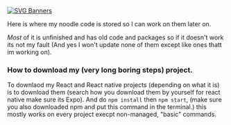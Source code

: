 [![SVG Banners](https://svg-banners.vercel.app/api?type=luminance&text1=Pirogrammer%20🐧&width=800&height=400)](https://github.com/Akshay090/svg-banners)


Here is where my noodle code is stored so I can work on them later on.

*Most* of it is unfinished and has old code and packages so if it doesn't work its not my fault (And yes I won't update none of them except like ones thatt im working  on).


### How to download my (very long boring steps) project.
To downlaod my React and React native projects (depending on what it is) is to download them (search how you download them by yourself for react native make sure its Expo). And do `npm install` then `npm start`, (make sure you also downloaded npm and put this command in the terminal.) this mostly works on every project execpt non-managed, "basic" commands.


